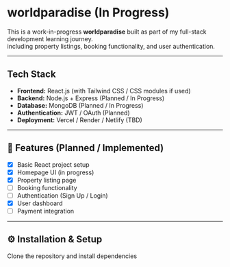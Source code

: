 ﻿# worldparadise (In Progress)

This is a work-in-progress **worldparadise** built as part of my full-stack development learning journey.  
including property listings, booking functionality, and user authentication.

---

##  Tech Stack
- **Frontend:** React.js (with Tailwind CSS / CSS modules if used)
- **Backend:** Node.js + Express (Planned / In Progress)
- **Database:** MongoDB (Planned / In Progress)
- **Authentication:** JWT / OAuth (Planned)
- **Deployment:** Vercel / Render / Netlify (TBD)

---

## 📌 Features (Planned / Implemented)
- [x] Basic React project setup
- [x] Homepage UI (in progress)
- [x] Property listing page  
- [ ] Booking functionality  
- [ ] Authentication (Sign Up / Login)  
- [x] User dashboard  
- [ ] Payment integration  

---

## ⚙️ Installation & Setup


Clone the repository and install dependencies
